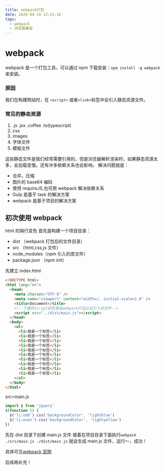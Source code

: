 ```yaml
---
title: webpack打包
date: 2020-04-19 12:21:16
tags:
  - webpack
  - 浏览器兼容
---
```


# webpack

webpack 是一个打包工具，可以通过 npm 下载安装：`npm install -g webpack`来安装。

### 原因

我们在构建网站时，在 `<script>` 或者`<link>`标签中会引入静态资源文件。

### 常见的静态资源

1. .js .jsx .coffee .ts(typescript)
2. css
3. images
4. 字体文件
5. 模板文件

这些静态文件是我们经常需要引用的，但是浏览器解析渲染时，如果静态资源太多，会加载变慢。还有许多依赖关系也会影响。
解决问题就是：

- 合并，压缩
- 图片的 base64 编码
- 使用 requireJS,也可用 webpack 解决依赖关系
- Gulp 是基于 task 的解决方案
- webpack 是基于项目的解决方案

## 初次使用 webpack

html 的隔行变色
首先是构建一个项目目录：

- dist （webpack 打包后的文件目录）
- src （html,css,js 文件）
- node_modules（npm 引入的库文件）
- package.json （npm init）

先建立 index.html

```html
<!DOCTYPE html>
<html lang="en">
  <head>
    <meta charset="UTF-8" />
    <meta name="viewport" content="width=/, initial-scale=1.0" />
    <title>Document</title>
    <!--下面的script标签是在webpack打包之后引入的文件-->
    <script src="../dist/main.js"></script>
  </head>
  <body>
    <ul>
      <li>我是一个标签</li>
      <li>我是一个标签</li>
      <li>我是一个标签</li>
      <li>我是一个标签</li>
      <li>我是一个标签</li>
      <li>我是一个标签</li>
      <li>我是一个标签</li>
      <li>我是一个标签</li>
      <li>我是一个标签</li>
      <li>我是一个标签</li>
    </ul>
  </body>
</html>
```

src>main.js

```javascript
import $ from 'jquery'
$(function () {
  $('li:odd').css('backgroundColor', 'lightblue')
  $('li:even').css('backgroundColor', 'lightyellow')
})
```

先在 dist 目录下创建 main.js 文件
接着在项目目录下面执行`webpack ./src/main.js ./dist/main.js` 就会生成 main.js 文件，运行～，成功！

具体可见[webpack 官网](http://webpackjs.com)

后续再补充！

